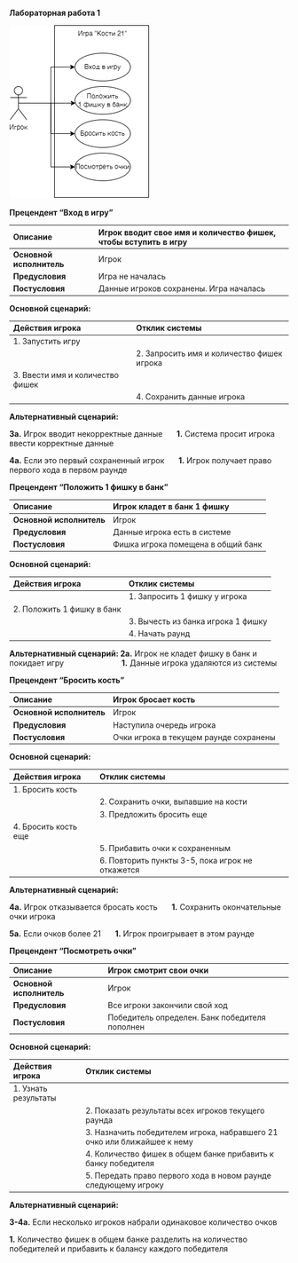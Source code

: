 ﻿**Лабораторная работа 1**

![Диаграмма](/images/lab1.png)

**Прецендент “Вход в игру”**

|**Описание**|Игрок вводит свое имя и количество фишек, чтобы вступить в игру|
| :- | :- |
|**Основной исполнитель**|Игрок|
|**Предусловия**|Игра не началась|
|**Постусловия**|Данные игроков сохранены. Игра началась|


**Основной сценарий:**

|**Действия игрока**|**Отклик системы**|
| :- | :- |
|1. Запустить игру||
||2. Запросить имя и количество фишек игрока|
|3. Ввести имя и количество фишек||
||4. Сохранить данные игрока|


**Альтернативный сценарий:**

**3а.** Игрок вводит некорректные данные
`	`**1.** Система просит игрока ввести корректные данные

**4а.**  Если это первый сохраненный игрок
`	`**1.**  Игрок получает право первого хода в первом раунде



**Прецендент “Положить 1 фишку в банк”**

|**Описание**|Игрок кладет в банк 1 фишку|
| :- | :- |
|**Основной исполнитель**|Игрок|
|**Предусловия**|Данные игрока есть в системе|
|**Постусловия**|Фишка игрока помещена в общий банк|


**Основной сценарий:**

|**Действия игрока**|**Отклик системы**|
| :- | :- |
||1. Запросить 1 фишку у игрока|
|2. Положить 1 фишку в банк||
||3. Вычесть из банка игрока 1 фишку|
|&emsp;|4. Начать раунд|


**Альтернативный сценарий:
2a.** Игрок не кладет фишку в банк и покидает игру
`              `**1.** Данные игрока удаляются из системы

**Прецендент “Бросить кость”**

|**Описание**|Игрок бросает кость|
| :- | :- |
|**Основной исполнитель**|Игрок|
|**Предусловия**|Наступила очередь игрока|
|**Постусловия**|Очки игрока в текущем раунде сохранены|

**Основной сценарий:**

|**Действия игрока**|**Отклик системы**|
| :- | :- |
|1. Бросить кость|&emsp;|
|&emsp;|2. Сохранить очки, выпавшие на кости|
||3. Предложить бросить еще|
|4. Бросить кость еще||
||5. Прибавить очки к сохраненным|
|&emsp;|6. Повторить пункты 3-5, пока игрок не откажется|

**Альтернативный сценарий:**

**4a.** Игрок отказывается бросать кость
`	`**1.**  Сохранить окончательные очки игрока

**5а.** Если очков более 21
`	`**1.**  Игрок проигрывает в  этом раунде

**Прецендент “Посмотреть очки”**

|**Описание**|Игрок смотрит свои очки|
| :- | :- |
|**Основной исполнитель**|Игрок|
|**Предусловия**|Все игроки закончили свой ход|
|**Постусловия**|Победитель определен. Банк победителя пополнен|

**Основной сценарий:**

|**Действия игрока**|**Отклик системы**|
| :- | :- |
|1. Узнать результаты|&emsp;|
|&emsp;|2. Показать результаты всех игроков текущего раунда|
||3. Назначить победителем игрока, набравшего 21 очко или ближайшее к нему|
|&emsp;|4. Количество фишек в общем банке прибавить к банку победителя|
|&emsp;|5. Передать право первого хода в новом раунде следующему игроку|

**Альтернативный сценарий:**

**3-4a.** Если несколько игроков набрали одинаковое количество очков	

**1.**  Количество фишек в общем банке разделить на количество победителей и прибавить к балансу каждого победителя

